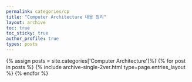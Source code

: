 ```yaml
---
permalink: categories/cp
title: "Computer Architecture 내용 정리"
layout: archive
toc: true
toc_sticky: true
author_profile: true
types: posts
---
```


{% assign posts = site.categories['Computer Architecture']%}
{% for post in posts %}
  {% include archive-single-2ver.html type=page.entries_layout %}
{% endfor %}